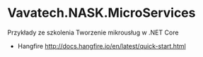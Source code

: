 # Vavatech.NASK.MicroServices
Przykłady ze szkolenia Tworzenie mikrousług w .NET Core



- Hangfire
http://docs.hangfire.io/en/latest/quick-start.html

